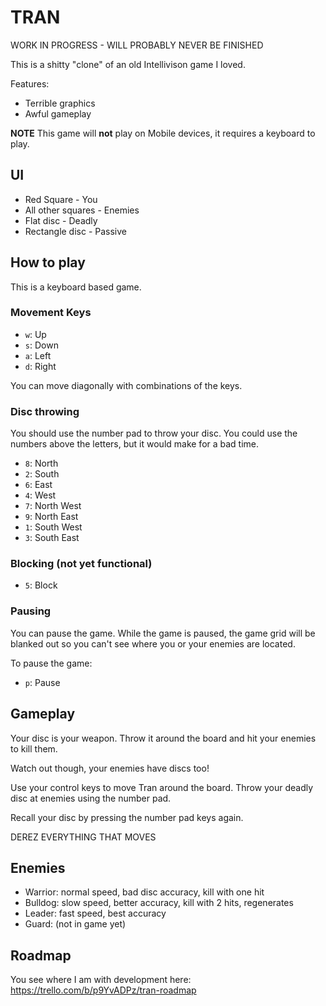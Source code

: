 # TRAN

WORK IN PROGRESS - WILL PROBABLY NEVER BE FINISHED

This is a shitty "clone" of an old Intellivison game I loved.

Features:
* Terrible graphics
* Awful gameplay

**NOTE** This game will **not** play on Mobile devices, it requires a keyboard to play.

## UI

* Red Square - You
* All other squares - Enemies
* Flat disc - Deadly
* Rectangle disc - Passive

## How to play

This is a keyboard based game.

### Movement Keys

* `w`: Up
* `s`: Down
* `a`: Left
* `d`: Right

You can move diagonally with combinations of the keys.

### Disc throwing

You should use the number pad to throw your disc. You could use the numbers above the letters, but it would make for a bad time.

* `8`: North
* `2`: South
* `6`: East
* `4`: West
* `7`: North West
* `9`: North East
* `1`: South West
* `3`: South East

### Blocking (not yet functional)

* `5`: Block

### Pausing

You can pause the game.
While the game is paused, the game grid will be blanked out so you can't see where you or your enemies are located.

To pause the game:

* `p`: Pause

## Gameplay

Your disc is your weapon. Throw it around the board and hit your enemies to kill them.

Watch out though, your enemies have discs too!

Use your control keys to move Tran around the board. Throw your deadly disc at enemies using the number pad.

Recall your disc by pressing the number pad keys again.

DEREZ EVERYTHING THAT MOVES

## Enemies

* Warrior: normal speed, bad disc accuracy, kill with one hit
* Bulldog: slow speed, better accuracy, kill with 2 hits, regenerates
* Leader: fast speed, best accuracy
* Guard: (not in game yet)

## Roadmap

You see where I am with development here: https://trello.com/b/p9YvADPz/tran-roadmap
